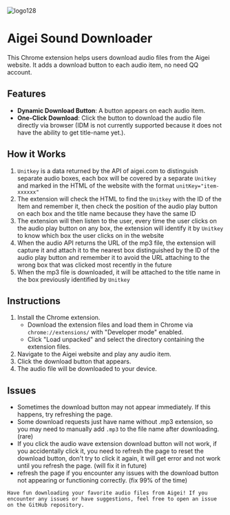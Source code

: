 
![logo128](https://github.com/user-attachments/assets/d91f3cff-a97b-4a23-9fc2-e6b7f6a450e8)

# Aigei Sound Downloader

This Chrome extension helps users download audio files from the Aigei website. It adds a download button to each audio item, no need QQ account.

## Features
- **Dynamic Download Button**: A button appears on each audio item.
- **One-Click Download**: Click the button to download the audio file directly via browser (IDM is not currently supported because it does not have the ability to get title-name yet.).

## How it Works
1. `Unitkey` is a data returned by the API of aigei.com to distinguish separate audio boxes, each box will be covered by a separate `Unitkey` and marked in the HTML of the website with the format `unitKey="item-xxxxxx"`
2. The extension will check the HTML to find the `Unitkey` with the ID of the Item and remember it, then check the position of the audio play button on each box and the title name because they have the same ID
3. The extension will then listen to the user, every time the user clicks on the audio play button on any box, the extension will identify it by `Unitkey` to know which box the user clicks on in the website
4. When the audio API returns the URL of the mp3 file, the extension will capture it and attach it to the nearest box distinguished by the ID of the audio play button and remember it to avoid the URL attaching to the wrong box that was clicked most recently in the future
5. When the mp3 file is downloaded, it will be attached to the title name in the box previously identified by `Unitkey`

## Instructions
1. Install the Chrome extension.
   - Download the extension files and load them in Chrome via `chrome://extensions/` with "Developer mode" enabled.
   - Click "Load unpacked" and select the directory containing the extension files.
2. Navigate to the Aigei website and play any audio item.
3. Click the download button that appears.
4. The audio file will be downloaded to your device.

## Issues
- Sometimes the download button may not appear immediately. If this happens, try refreshing the page.
- Some download requests just have name without .mp3 extension, so you may need to manually add `.mp3` to the file name after downloading. (rare)
- If you click the audio wave extension download button will not work, if you accidentally click it, you need to refresh the page to reset the download button, don't try to click it again, it will get error and not work until you refresh the page. (will fix it in future)
- refresh the page if you encounter any issues with the download button not appearing or functioning correctly. (fix 99% of the time)

`Have fun downloading your favorite audio files from Aigei! If you encounter any issues or have suggestions, feel free to open an issue on the GitHub repository.`
